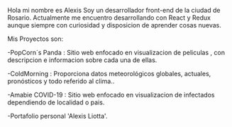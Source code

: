 Hola mi nombre es Alexis
Soy un desarrollador front-end de la ciudad de Rosario. Actualmente me encuentro desarrollando con React y Redux aunque siempre con curiosidad y disposicion de aprender cosas nuevas.

Mis Proyectos son:

-PopCorn´s Panda :
Sitio web enfocado en visualizacion de peliculas , con descripcion e informacion sobre cada una de ellas.

-ColdMorning :
Proporciona datos meteorológicos globales, actuales, pronósticos y todo referido al clima..

-Amabie COVID-19 :
Sitio web enfocado en visualizacion de infectados dependiendo de localidad o pais.

-Portafolio personal 'Alexis Liotta'.

